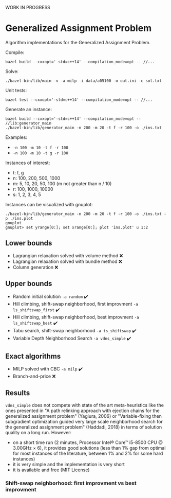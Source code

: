 WORK IN PROGRESS

# Generalized Assignment Problem

Algorithm implementations for the Generalized Assignment Problem.

Compile:
```
bazel build --cxxopt='-std=c++14' --compilation_mode=opt -- //...
```

Solve:
```
./bazel-bin/lib/main -v -a milp -i data/a05100 -o out.ini -c sol.txt
```

Unit tests:
```
bazel test --cxxopt='-std=c++14' --compilation_mode=opt -- //...
```

Generate an instance:
```
bazel build --cxxopt='-std=c++14' --compilation_mode=opt -- //lib:generator_main
./bazel-bin/lib/generator_main -n 200 -m 20 -t f -r 100 -o ./ins.txt
```

Examples:
- `-n 100 -m 10 -t f -r 100`
- `-n 100 -m 10 -t g -r 100`

Instances of interest:
- t: f, g
- n: 100, 200, 500, 1000
- m: 5, 10, 20, 50, 100 (m not greater than n / 10)
- r: 100, 1000, 10000
- s: 1, 2, 3, 4, 5

Instances can be visualized with gnuplot:
```
./bazel-bin/lib/generator_main -n 200 -m 20 -t f -r 100 -o ./ins.txt -p ./ins.plot
gnuplot
gnuplot> set yrange[0:]; set xrange[0:]; plot 'ins.plot' u 1:2
```

## Lower bounds

- Lagrangian relaxation solved with volume method :x:
- Lagrangian relaxation solved with bundle method :x:
- Column generation :x:

## Upper bounds

- Random initial solution `-a random` :heavy_check_mark:
- Hill climbing, shift-swap neighborhood, first improvment `-a ls_shiftswap_first` :heavy_check_mark:
- Hill climbing, shift-swap neighborhood, best improvment `-a ls_shiftswap_best` :heavy_check_mark:
- Tabu search, shift-swap neighborhood `-a ts_shiftswap` :heavy_check_mark:
- Variable Depth Neighborhood Search `-a vdns_simple` :heavy_check_mark:

## Exact algorithms

- MILP solved with CBC `-a milp` :heavy_check_mark:
- Branch-and-price :x:

## Results

`vdns_simple` does not compete with state of the art meta-heuristics like the ones presented in "A path relinking approach with ejection chains for the generalized assignment problem" (Yagiura, 2006) or "Variable-fixing then subgradient optimization guided very large scale neighborhood search for the generalized assignment problem" (Haddadi, 2018) in terms of solution quality on a long run. However:
- on a short time run (2 minutes, Processor Intel® Core™ i5-8500 CPU @ 3.00GHz × 6), it provides good solutions (less than 1% gap from optimal for most instances of the literature, between 1% and 2% for some hard instances)
- it is very simple and the implementation is very short
- it is available and free (MIT License)

### Shift-swap neighborhood: first improvment vs best improvment


